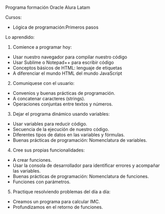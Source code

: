 
Programa formación Oracle Alura Latam

Cursos:

- Lógica de programación:Primeros pasos

Lo aprendido:

1. Comience a programar hoy:

* Usar nuestro navegador para compilar nuestro código
* Usar Sublime o Notepad++ para escribir código
* Conceptos básicos de HTML: lenguaje de etiquetas
* A diferenciar el mundo HTML del mundo JavaScript

2. Comuniquese con el usuario:

* Convenios y buenas prácticas de programación.
* A concatenar caracteres (strings).
* Operaciones conjuntas entre textos y números.

3. Dejar el programa dinámico usando variables:

* Usar variables para reducir código.
* Secuencia de la ejecución de nuestro código.
* Diferentes tipos de datos en las variables y fórmulas.
* Buenas prácticas de programación: Nomenclatura de variables.

4. Cree sus propias funcionalidades:

* A crear funciones.
* Usar la consola de desarrollador para identificar errores y acompañar las variables.
* Buenas prácticas de programación: Nomenclatura de funciones.
* Funciones con parámetros.

5. Practique resolviendo problemas del día a día:

* Creamos un programa para calcular IMC.
* Profundizamos en el retorno de funciones.

